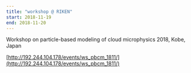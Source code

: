 ```yaml
---
title: "workshop @ RIKEN"
start: 2018-11-19
end: 2018-11-20
---
```


Workshop on particle-based modeling of cloud microphysics 2018, Kobe, Japan

[http://192.244.104.178/events/ws_pbcm_1811/](http://192.244.104.178/events/ws_pbcm_1811/)
